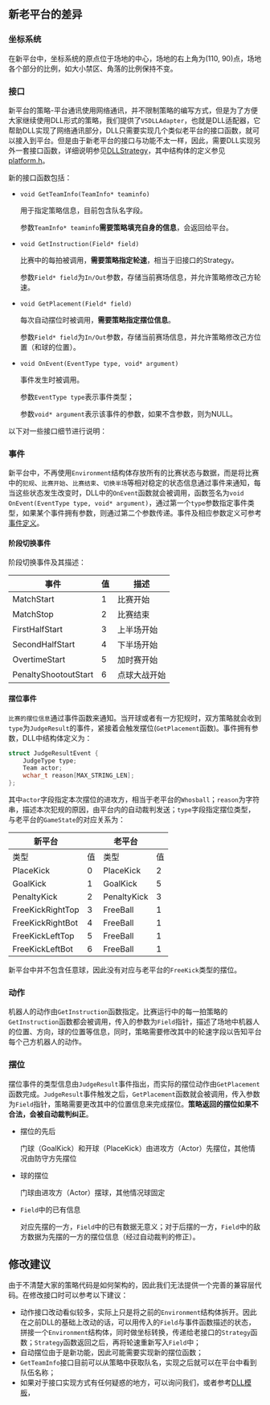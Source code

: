 ## 新老平台的差异

### 坐标系统

在新平台中，坐标系统的原点位于场地的中心，场地的右上角为(110, 90)点，场地各个部分的比例，如大小禁区、角落的比例保持不变。

### 接口

新平台的策略-平台通讯使用网络通讯，并不限制策略的编写方式，但是为了方便大家继续使用DLL形式的策略，我们提供了`V5DLLAdapter`，也就是DLL适配器，它帮助DLL实现了网络通讯部分，DLL只需要实现几个类似老平台的接口函数，就可以接入到平台。但是由于新老平台的接口与功能不太一样，因此，需要DLL实现另外一套接口函数，详细说明参见[DLLStrategy](https://github.com/npuv5pp/DLLStrategy/blob/master/README_zh.md)，其中结构体的定义参见[platform.h](<https://github.com/npuv5pp/DLLStrategy/blob/master/DLLStrategy/platform.h>)。

新的接口函数包括：

- `void GetTeamInfo(TeamInfo* teaminfo)`

  用于指定策略信息，目前包含队名字段。

  参数`TeamInfo* teaminfo`**需要策略填充自身的信息**，会返回给平台。

- `void GetInstruction(Field* field)`

  比赛中的每拍被调用，**需要策略指定轮速**，相当于旧接口的Strategy。

  参数`Field* field`为`In/Out`参数，存储当前赛场信息，并允许策略修改己方轮速。

- `void GetPlacement(Field* field)`

  每次自动摆位时被调用，**需要策略指定摆位信息**。

  参数`Field* field`为`In/Out`参数，存储当前赛场信息，并允许策略修改己方位置（和球的位置）。

- `void OnEvent(EventType type, void* argument)`

  事件发生时被调用。

  参数`EventType type`表示事件类型；

  参数`void* argument`表示该事件的参数，如果不含参数，则为NULL。

以下对一些接口细节进行说明：

### 事件

新平台中，不再使用`Environment`结构体存放所有的比赛状态与数据，而是将比赛中的`犯规`、`比赛开始`、`比赛结束`、`切换半场`等相对稳定的状态信息通过事件来通知，每当这些状态发生改变时，DLL中的`OnEvent`函数就会被调用，函数签名为`void OnEvent(EventType type, void* argument)`，通过第一个`type`参数指定事件类型，如果某个事件拥有参数，则通过第二个参数传递。事件及相应参数定义可参考[事件定义](<https://github.com/npuv5pp/V5RPC/blob/master/README.zh-CN.md#%E4%BA%8B%E4%BB%B6%E5%AE%9A%E4%B9%89>)。

#### 阶段切换事件

阶段切换事件及其描述：

| 事件                 | 值   | 描述         |
| -------------------- | ---- | ------------ |
| MatchStart           | 1    | 比赛开始     |
| MatchStop            | 2    | 比赛结束     |
| FirstHalfStart       | 3    | 上半场开始   |
| SecondHalfStart      | 4    | 下半场开始   |
| OvertimeStart        | 5    | 加时赛开始   |
| PenaltyShootoutStart | 6    | 点球大战开始 |


#### 摆位事件

`比赛的摆位信息`通过事件函数来通知。当开球或者有一方犯规时，双方策略就会收到`type`为`JudgeResult`的事件，紧接着会触发摆位(`GetPlacement`函数)。事件拥有参数，DLL中结构体定义为：

```c
struct JudgeResultEvent {
	JudgeType type;
	Team actor;
	wchar_t reason[MAX_STRING_LEN];
};
```

其中`actor`字段指定本次摆位的进攻方，相当于老平台的`Whosball`；`reason`为字符串，描述本次犯规的原因，由平台内的自动裁判发送；`type`字段指定摆位类型，与老平台的`GameState`的对应关系为：

| 新平台           |      | 老平台      |      |
| ---------------- | ---- | ----------- | ---- |
| 类型             | 值   | 类型        | 值   |
| PlaceKick        | 0    | PlaceKick   | 2    |
| GoalKick         | 1    | GoalKick    | 5    |
| PenaltyKick      | 2    | PenaltyKick | 3    |
| FreeKickRightTop | 3    | FreeBall    | 1    |
| FreeKickRightBot | 4    | FreeBall    | 1    |
| FreeKickLeftTop  | 5    | FreeBall    | 1    |
| FreeKickLeftBot  | 6    | FreeBall    | 1    |

新平台中并不包含任意球，因此没有对应与老平台的`FreeKick`类型的摆位。

### 动作

机器人的动作由`GetInstruction`函数指定。比赛运行中的每一拍策略的`GetInstruction`函数都会被调用，传入的参数为`Field`指针，描述了场地中机器人的位置、方向，球的位置等信息，同时，策略需要修改其中的轮速字段以告知平台每个己方机器人的动作。

### 摆位

摆位事件的类型信息由`JudgeResult`事件指出，而实际的摆位动作由`GetPlacement`函数完成。`JudgeResult`事件触发之后，`GetPlacement`函数就会被调用，传入参数为`Field`指针，策略需要更改其中的位置信息来完成摆位。**策略返回的摆位如果不合法，会被自动裁判纠正**。

- 摆位的先后

  门球（GoalKick）和开球（PlaceKick）由进攻方（Actor）先摆位，其他情况由防守方先摆位

- 球的摆位

  门球由进攻方（Actor）摆球，其他情况球固定

- `Field`中的已有信息

  对应先摆的一方，`Field`中的已有数据无意义；对于后摆的一方，`Field`中的敌方数据为先摆的一方的摆位信息（经过自动裁判的修正）。

## 修改建议

由于不清楚大家的策略代码是如何架构的，因此我们无法提供一个完善的兼容层代码。在修改接口时可以参考以下建议：

- 动作接口改动看似较多，实际上只是将之前的`Environment`结构体拆开。因此在之前DLL的基础上改动的话，可以用传入的`Field`与事件函数描述的状态，拼接一个`Environment`结构体，同时做坐标转换，传递给老接口的`Strategy`函数；`Strategy`函数返回之后，再将轮速重新写入`Field`中；
- 自动摆位由于是新功能，因此可能需要实现新的摆位函数；
- `GetTeamInfo`接口目前可以从策略中获取队名，实现之后就可以在平台中看到队伍名称；
- 如果对于接口实现方式有任何疑惑的地方，可以询问我们，或者参考[DLL模板](<https://github.com/npuv5pp/DLLStrategy/>)，